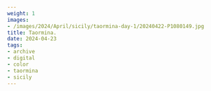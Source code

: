 ```yaml
---
weight: 1
images:
- /images/2024/April/sicily/taormina-day-1/20240422-P1080149.jpg
title: Taormina.
date: 2024-04-23
tags:
- archive
- digital
- color
- taormina
- sicily
---
```


